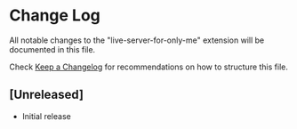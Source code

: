 # Change Log

All notable changes to the "live-server-for-only-me" extension will be documented in this file.

Check [Keep a Changelog](http://keepachangelog.com/) for recommendations on how to structure this file.

## [Unreleased]

- Initial release